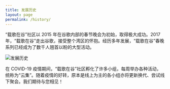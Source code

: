 ```yaml
---
title: 发展历史
layout: page
permalink: /history/
---
```


“载歌在谷”社区以 2015 年在谷歌内部的春节晚会为初始，取得极大成功。2017 年，“载歌在谷”走出谷歌，接受整个湾区的怀抱。经历多年发展，“载歌在谷”春晚系列已经成为了数千人翘首以盼的大型活动。

![发展历史](https://tva1.sinaimg.cn/large/008i3skNgy1guy8bdy6mtj61rm0swtg802.jpg)

在 COVID-19 疫情期间，“载歌在谷”社区孵化了许多小组，每周举办各种活动，统称为“云集”。随着疫情的好转，原本是线上为主的各小组亦将更新换代、尝试线下聚会。我们期待与您相见！
